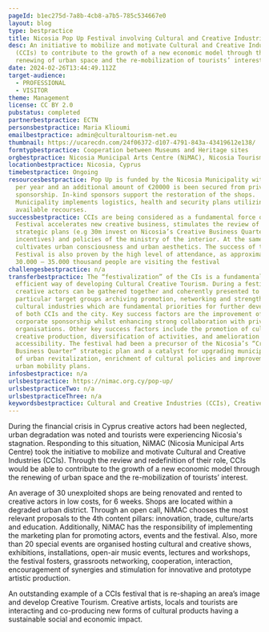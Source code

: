 ```yaml
---
pageId: b1ec275d-7a8b-4cb8-a7b5-785c534667e0
layout: blog
type: bestpractice
title: Nicosia Pop Up Festival involving Cultural and Creative Industries (CCIs)
desc: An initiative to mobilize and motivate Cultural and Creative Industries
  (CCIs) to contribute to the growth of a new economic model through the
  renewing of urban space and the re-mobilization of tourists’ interest.
date: 2024-02-26T13:44:49.112Z
target-audience:
  - PROFESSIONAL
  - VISITOR
theme: Management
license: CC BY 2.0
pubstatus: completed
partnerbestpractice: ECTN
personsbestpractice: Maria Klioumi
emailbestpractice: admin@culturaltourism-net.eu
thumbnail: https://ucarecdn.com/24f06372-d107-4791-843a-43419612e138/
formtypbestpractice: Cooperation between Museums and Heritage sites
orgbestpractice: Nicosia Municipal Arts Centre (NiMAC), Nicosia Tourism Board (NTB)
locationbestpractice: Nicosia, Cyprus
timebestpractice: Ongoing
resourcesbestpractice: Pop Up is funded by the Nicosia Municipality with €50000
  per year and an additional amount of €20000 is been secured from private
  sponsorship. In-kind sponsors support the restoration of the shops.
  Municipality implements logistics, health and security plans utilizing all its
  available recourses.
successbestpractice: CCIs are being considered as a fundamental force of change.
  Festival accelerates new creative business, stimulates the review of Municipal
  strategic plans (e.g 30m invest on Nicosia’s Creative Business Quarter, taxes
  incentives) and policies of the ministry of the interior. At the same time, it
  cultivates urban consciousness and urban aesthetics. The success of the
  Festival is also proven by the high level of attendance, as approximately
  30.000 – 35.000 thousand people are visiting the festival
challengesbestpractice: n/a
transferbestpractice: The “festivalization” of the CIs is a fundamental and
  efficient way of developing Cultural Creative Tourism. During a festival,
  creative actors can be gathered together and coherently presented to
  particular target groups archiving promotion, networking and strengthening of
  cultural industries which are fundamental priorities for further development
  of both CCIs and the city. Key success factors are the improvement of
  corporate sponsorship whilst enhancing strong collaboration with private
  organisations. Other key success factors include the promotion of cultural and
  creative production, diversification of activities, and amelioration of
  accessibility. The festival had been a precursor of the Nicosia’s “Creative
  Business Quarter” strategic plan and a catalyst for upgrading municipal plans
  of urban revitalization, enrichment of cultural policies and improvement of
  urban mobility plans.
infosbestpractice: n/a
urlsbestpractice: https://nimac.org.cy/pop-up/
urlsbestpracticeTwo: n/a
urlsbestpracticeThree: n/a
keywordsbestpractice: Cultural and Creative Industries (CCIs), Creative Tourism, Nicosia, Festival
---
```

During the financial crisis in Cyprus creative actors had been neglected, urban degradation was noted and tourists were experiencing Nicosia's stagnation. Responding to this situation, NiMAC (Nicosia Municipal Arts Centre) took the initiative to mobilize and motivate Cultural and Creative Industries (CCIs). Through the review and redefinition of their role, CCIs would be able to contribute to the growth of a new economic model through the renewing of urban space and the re-mobilization of tourists’ interest. 

An average of 30 unexploited shops are being renovated and rented to creative actors in low costs, for 6 weeks. Shops are located within a degraded urban district. Through an open call, NiMAC chooses the most relevant proposals to the 4th content pillars: innovation, trade, culture/arts and education. Additionally, NiMAC has the responsibility of implementing the marketing plan for promoting actors, events and the festival. Also, more than 20 special events are organised hosting cultural and creative shows, exhibitions, installations, open-air music events, lectures and workshops, the festival fosters, grassroots networking, cooperation, interaction, encouragement of synergies and stimulation for innovative and prototype artistic production.

An outstanding example of a CCIs festival that is re-shaping an area’s image and develop Creative Tourism. Creative artists, locals and tourists are interacting and co-producing new forms of cultural products having a sustainable social and economic impact.